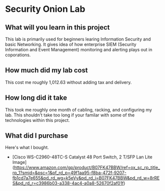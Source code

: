 # Security Onion Lab

## What will you learn in this project

This lab is primarily used for beginners learing Information Security and basic Networking. It gives idea of how enterprise SIEM (Security Information and Event Management) monitoring and alerting plays out in coporations.

## How much did my lab cost

This cost me roughly 1,012.63 without adding tax and delivery.

## How long did it take

This took me roughly one month of cabling, racking, and configuring my lab. This shouldn't take too long if your familar with some of the technologies within this project.

## What did I purchase

Here's what I bought.

* [Cisco WS-C2960-48TC-S Catalyst 48 Port Switch, 2 T/SFP Lan Lite Image] (https://www.amazon.com/gp/product/B07FK47BBW/ref=ox_sc_rp_title_rp_1?smid=&psc=1&pf_rd_p=49f1aa95-f8ba-472f-9207-fb1cd7a7e655&pd_rd_wg=k5eVy&pd_rd_i=B07FK47BBW&pd_rd_w=8rRES&pd_rd_r=c3986b03-a338-4ac4-a0a8-52670f2af01f)
